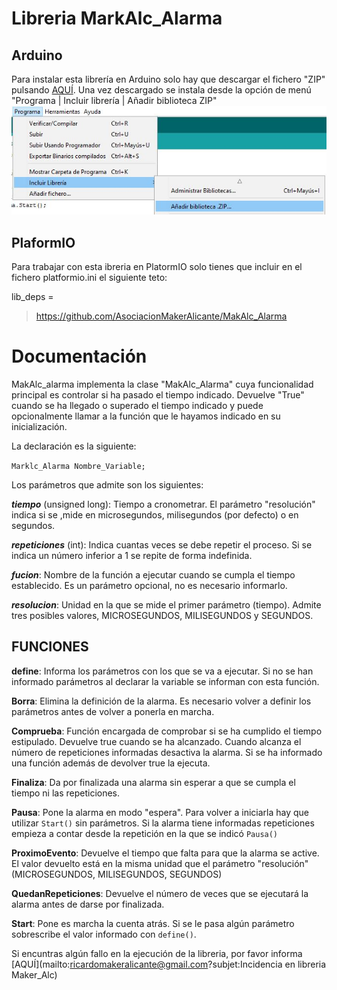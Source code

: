 Libreria MarkAlc_Alarma
=======================
Arduino
-------
Para instalar esta librería en Arduino solo hay que descargar el fichero "ZIP" pulsando [AQUÍ](https://github.com/AsociacionMakerAlicante/MakAlc_Alarma/archive/refs/heads/master.zip). Una vez descargado se instala desde la opción de menú "Programa | Incluir librería | Añadir biblioteca ZIP"
![Instalar librería ZIP](https://github.com/AsociacionMakerAlicante/MakAlc_Alarma/raw/master/test/Instalar_Libreria_Zip.JPG)

PlaformIO
---------
Para trabajar con esta ibreria en PlatormIO solo tienes que incluir en el fichero platformio.ini el siguiente teto:

lib_deps =
>https://github.com/AsociacionMakerAlicante/MakAlc_Alarma

Documentación
=============
MakAlc_alarma implementa la clase "MakAlc_Alarma" cuya funcionalidad principal es controlar si ha pasado el tiempo indicado. Devuelve "True" cuando se ha llegado o superado el tiempo indicado y puede opcionalmente llamar a la función que le hayamos indicado en su inicialización.

La declaración es la siguiente:

`Marklc_Alarma Nombre_Variable;`

Los parámetros que admite son los siguientes:

___tiempo___ (unsigned long): Tiempo a cronometrar. El parámetro "resolución" indica si se ,mide en microsegundos, milisegundos (por defecto) o en segundos.

___repeticiones___ (int): Indica cuantas veces se debe repetir el proceso. Si se indica un número inferior a 1 se repite de forma indefinida.

___fucion___: Nombre de la función a ejecutar cuando se cumpla el tiempo establecido. Es un parámetro opcional, no es necesario informarlo.

___resolucion___: Unidad en la que se mide el primer parámetro (tiempo). Admite tres posibles valores, MICROSEGUNDOS, MILISEGUNDOS y SEGUNDOS.

FUNCIONES
---------
__define__: Informa los parámetros con los que se va a ejecutar. Si no se han informado parámetros al declarar la variable se informan con esta función.

__Borra__: Elimina la definición de la alarma. Es necesario volver a definir los parámetros antes de volver a ponerla en marcha.

__Comprueba__: Función encargada de comprobar si se ha cumplido el tiempo estipulado. Devuelve true cuando se ha alcanzado. Cuando alcanza el número de repeticiones informadas desactiva la alarma. Si se ha informado una función además de devolver true la ejecuta.

__Finaliza__: Da por finalizada una alarma sin esperar a que se cumpla el tiempo ni las repeticiones.

__Pausa__: Pone la alarma en modo "espera". Para volver a iniciarla hay que utilizar `Start()` sin parámetros. Si la alarma tiene informadas repeticiones empieza a contar desde la repetición en la que se indicó `Pausa()`

__ProximoEvento__: Devuelve el tiempo que falta para que la alarma se active. El valor devuelto está en la misma unidad que el parámetro "resolución" (MICROSEGUNDOS, MILISEGUNDOS, SEGUNDOS)

__QuedanRepeticiones__: Devuelve el número de veces que se ejecutará la alarma antes de darse por finalizada.

__Start__: Pone es marcha la cuenta atrás. Si se le pasa algún parámetro sobrescribe el valor informado con `define()`.

Si encuntras algún fallo en la ejecución de la libreria, por favor informa [AQUÍ](mailto:ricardomakeralicante@gmail.com?subjet:Incidencia en libreria Maker_Alc)
